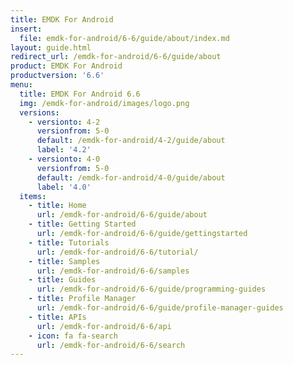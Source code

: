```yaml
---
title: EMDK For Android
insert:
  file: emdk-for-android/6-6/guide/about/index.md
layout: guide.html
redirect_url: /emdk-for-android/6-6/guide/about
product: EMDK For Android
productversion: '6.6'
menu:
  title: EMDK For Android 6.6
  img: /emdk-for-android/images/logo.png
  versions:
    - versionto: 4-2
      versionfrom: 5-0
      default: /emdk-for-android/4-2/guide/about
      label: '4.2'
    - versionto: 4-0
      versionfrom: 5-0
      default: /emdk-for-android/4-0/guide/about
      label: '4.0'
  items:
    - title: Home
      url: /emdk-for-android/6-6/guide/about
    - title: Getting Started
      url: /emdk-for-android/6-6/guide/gettingstarted
    - title: Tutorials
      url: /emdk-for-android/6-6/tutorial/
    - title: Samples
      url: /emdk-for-android/6-6/samples
    - title: Guides
      url: /emdk-for-android/6-6/guide/programming-guides
    - title: Profile Manager
      url: /emdk-for-android/6-6/guide/profile-manager-guides
    - title: APIs
      url: /emdk-for-android/6-6/api
    - icon: fa fa-search
      url: /emdk-for-android/6-6/search
---
```


